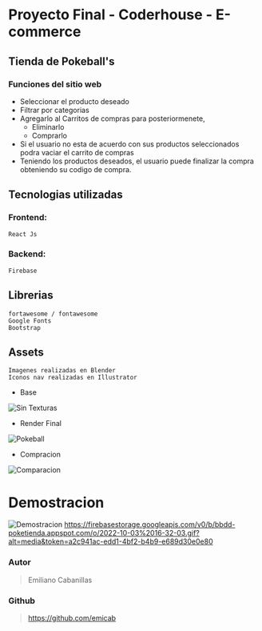 # Proyecto Final - Coderhouse - E-commerce

## Tienda de Pokeball's
### Funciones del sitio web
- Seleccionar el producto deseado
- Filtrar por categorias
- Agregarlo al Carritos de compras para posteriormenete,
    - Eliminarlo
    - Comprarlo
- Si el usuario no esta de acuerdo con sus productos seleccionados podra vaciar el carrito de compras
- Teniendo los productos deseados, el usuario puede finalizar la compra obteniendo su codigo de compra.

## Tecnologias utilizadas
### Frontend:
    React Js
### Backend:
    Firebase

## Librerias
    fortawesome / fontawesome
    Google Fonts
    Bootstrap

## Assets
    Imagenes realizadas en Blender
    Iconos nav realizadas en Illustrator

- Base

![Sin Texturas](https://firebasestorage.googleapis.com/v0/b/bbdd-poketienda.appspot.com/o/pokeball%20400%20st.png?alt=media&token=a882ae7c-90e8-4dee-993c-1571a1f6fdda)

- Render Final

![Pokeball](https://firebasestorage.googleapis.com/v0/b/bbdd-poketienda.appspot.com/o/pokeball%20400.png?alt=media&token=55e8bb3a-0aec-44bd-b73e-73fbe86ca3fa)

- Compracion

![Comparacion](https://firebasestorage.googleapis.com/v0/b/bbdd-poketienda.appspot.com/o/Sin%20t%C3%ADtulo-1%401%2C5x.jpg?alt=media&token=4c082476-1cd9-4550-99b7-b33e6bb32dac)


# Demostracion

![Demostracion](https://firebasestorage.googleapis.com/v0/b/bbdd-poketienda.appspot.com/o/2022-10-03%2016-32-03.gif?alt=media&token=a2c941ac-edd1-4bf2-b4b9-e689d30e0e80)
https://firebasestorage.googleapis.com/v0/b/bbdd-poketienda.appspot.com/o/2022-10-03%2016-32-03.gif?alt=media&token=a2c941ac-edd1-4bf2-b4b9-e689d30e0e80




### Autor
> Emiliano Cabanillas

### Github
> https://github.com/emicab